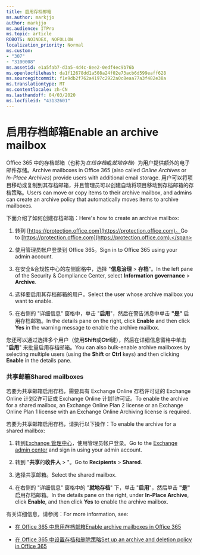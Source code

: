 ```yaml
---
title: 启用存档邮箱
ms.author: markjjo
author: markjjo
ms.audience: ITPro
ms.topic: article
ROBOTS: NOINDEX, NOFOLLOW
localization_priority: Normal
ms.custom:
- "307"
- "3100008"
ms.assetid: e1a5fab7-d3a5-4d4c-8ee2-0edf4ec9b76b
ms.openlocfilehash: da1f12678dd1a508a24f02e73acb6d599eaff628
ms.sourcegitcommit: f1e9db2f762a4197c2922a0c8eaa77a3f482e38a
ms.translationtype: MT
ms.contentlocale: zh-CN
ms.lasthandoff: 04/03/2020
ms.locfileid: "43132601"
---
```

# <a name="enable-an-archive-mailbox"></a><span data-ttu-id="848ee-102">启用存档邮箱</span><span class="sxs-lookup"><span data-stu-id="848ee-102">Enable an archive mailbox</span></span>

<span data-ttu-id="848ee-103">Office 365 中的存档邮箱（也称为*在线存档*或*就地存档*）为用户提供额外的电子邮件存储。</span><span class="sxs-lookup"><span data-stu-id="848ee-103">Archive mailboxes in Office 365 (also called *Online Archives* or *In-Place Archives*) provide users with additional email storage.</span></span> <span data-ttu-id="848ee-104">用户可以将项目移动或复制到其存档邮箱，并且管理员可以创建自动将项目移动到存档邮箱的存档策略。</span><span class="sxs-lookup"><span data-stu-id="848ee-104">Users can move or copy items to their archive mailbox, and admins can create an archive policy that automatically moves items to archive mailboxes.</span></span>
  
<span data-ttu-id="848ee-105">下面介绍了如何创建存档邮箱：</span><span class="sxs-lookup"><span data-stu-id="848ee-105">Here's how to create an archive mailbox:</span></span>
  
1. <span data-ttu-id="848ee-106">转到 [https://protection.office.com](https://protection.office.com)。</span><span class="sxs-lookup"><span data-stu-id="848ee-106">Go to [https://protection.office.com](https://protection.office.com).</span></span>

2. <span data-ttu-id="848ee-107">使用管理员帐户登录到 Office 365。</span><span class="sxs-lookup"><span data-stu-id="848ee-107">Sign in to Office 365 using your admin account.</span></span>

3. <span data-ttu-id="848ee-108">在安全&amp;合规性中心的左侧窗格中，选择 "**信息治理** \> **存档**"。</span><span class="sxs-lookup"><span data-stu-id="848ee-108">In the left pane of the Security &amp; Compliance Center, select **Information governance** \> **Archive**.</span></span>

4. <span data-ttu-id="848ee-109">选择要启用其存档邮箱的用户。</span><span class="sxs-lookup"><span data-stu-id="848ee-109">Select the user whose archive mailbox you want to enable.</span></span>

5. <span data-ttu-id="848ee-110">在右侧的 "详细信息" 窗格中，单击 "**启用**"，然后在警告消息中单击 **"是"** 启用存档邮箱。</span><span class="sxs-lookup"><span data-stu-id="848ee-110">In the details pane on the right, click **Enable** and then click **Yes** in the warning message to enable the archive mailbox.</span></span>

<span data-ttu-id="848ee-111">您还可以通过选择多个用户（使用**Shift**或**Ctrl**键），然后在详细信息窗格中单击 "**启用**" 来批量启用存档邮箱。</span><span class="sxs-lookup"><span data-stu-id="848ee-111">You can also bulk-enable archive mailboxes by selecting multiple users (using the **Shift** or **Ctrl** keys) and then clicking **Enable** in the details pane.</span></span>
  
### <a name="shared-mailboxes"></a><span data-ttu-id="848ee-112">共享邮箱</span><span class="sxs-lookup"><span data-stu-id="848ee-112">Shared mailboxes</span></span>

<span data-ttu-id="848ee-113">若要为共享邮箱启用存档，需要具有 Exchange Online 存档许可证的 Exchange Online 计划2许可证或 Exchange Online 计划1许可证。</span><span class="sxs-lookup"><span data-stu-id="848ee-113">To enable the archive for a shared mailbox, an Exchange Online Plan 2 license or an Exchange Online Plan 1 license with an Exchange Online Archiving license is required.</span></span>  

<span data-ttu-id="848ee-114">若要为共享邮箱启用存档，请执行以下操作：</span><span class="sxs-lookup"><span data-stu-id="848ee-114">To enable the archive for a shared mailbox:</span></span>

1. <span data-ttu-id="848ee-115">转到[Exchange 管理中心](https://outlook.office365.com/ecp)，使用管理员帐户登录。</span><span class="sxs-lookup"><span data-stu-id="848ee-115">Go to the [Exchange admin center](https://outlook.office365.com/ecp) and sign in using your admin account.</span></span>

2. <span data-ttu-id="848ee-116">转到 "**共享**的**收件人** > "。</span><span class="sxs-lookup"><span data-stu-id="848ee-116">Go to **Recipients** > **Shared**.</span></span>

3. <span data-ttu-id="848ee-117">选择共享邮箱。</span><span class="sxs-lookup"><span data-stu-id="848ee-117">Select the shared mailbox.</span></span>

4. <span data-ttu-id="848ee-118">在右侧的 "详细信息" 窗格中的 "**就地存档**" 下，单击 "**启用**"，然后单击 **"是"** 启用存档邮箱。</span><span class="sxs-lookup"><span data-stu-id="848ee-118">In the details pane on the right, under **In-Place Archive**, click **Enable**, and then click **Yes** to enable the archive mailbox.</span></span>

<span data-ttu-id="848ee-119">有关详细信息，请参阅：</span><span class="sxs-lookup"><span data-stu-id="848ee-119">For more information, see:</span></span>
  
- [<span data-ttu-id="848ee-120">在 Office 365 中启用存档邮箱</span><span class="sxs-lookup"><span data-stu-id="848ee-120">Enable archive mailboxes in Office 365</span></span>](https://docs.microsoft.com/office365/securitycompliance/enable-archive-mailboxes)

- [<span data-ttu-id="848ee-121">在 Office 365 中设置存档和删除策略</span><span class="sxs-lookup"><span data-stu-id="848ee-121">Set up an archive and deletion policy in Office 365</span></span>](https://docs.microsoft.com//office365/securitycompliance/set-up-an-archive-and-deletion-policy-for-mailboxes)
